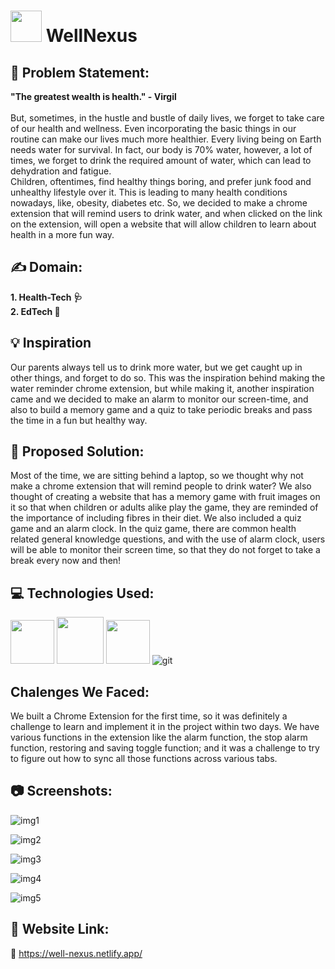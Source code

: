 # <img src ="https://user-images.githubusercontent.com/113718177/221416378-c4995528-fe91-443c-9385-421130978ace.png" width = 50> WellNexus 


## 	:memo: Problem Statement:
**"The greatest wealth is health." - Virgil**<br/><br/>
But, sometimes, in the hustle and bustle of daily lives, we forget to take care of our health and wellness. Even incorporating the basic things in our routine can make our lives much more healthier. Every living being on Earth needs water for survival. In fact, our body is 70% water, however, a lot of times, we forget to drink the required amount of water, which can lead to dehydration and fatigue.<br/>
Children, oftentimes, find healthy things boring, and prefer junk food and unhealthy lifestyle over it. This is leading to many health conditions nowadays, like, obesity, diabetes etc. So, we decided to make a chrome extension that will remind users to drink water, and when clicked on the link on the extension, will open a website that will allow children to learn about health in a more fun way.

## :writing_hand: Domain:
**1. Health-Tech 	:stethoscope:
<br />
2. EdTech :school:**

## :bulb: Inspiration
Our parents always tell us to drink more water, but we get caught up in other things, and forget to do so. This was the inspiration behind making the water reminder chrome extension, but while making it, another inspiration came and we decided to make an alarm to monitor our screen-time, and also to build a memory game and a quiz to take periodic breaks and pass the time in a fun but healthy way.

## :seedling: Proposed Solution:
Most of the time, we are sitting behind a laptop, so we thought why not make a chrome extension that will remind people to drink water? We also thought of creating a website that has a memory game with fruit images on it so that when children or adults alike play the game, they are reminded of the importance of including fibres in their diet. We also included a quiz game and an alarm clock. In the quiz game, there are common health related general knowledge questions, and with the use of alarm clock, users will be able to monitor their screen time, so that they do not forget to take a break every now and then!

## :computer: Technologies Used:
<img src ="https://user-images.githubusercontent.com/82845528/221410588-0a10f09c-ad47-45b8-a20d-bb44ffda330f.png" width = 70>   <img src ="https://user-images.githubusercontent.com/82845528/221410593-62b99a6d-024b-4a63-9244-c272cb7c4540.png" width = 75>   <img src ="https://user-images.githubusercontent.com/82845528/221410596-9cf4e3f7-a6ca-45e4-81d3-95c668721d79.png" width = 70>   ![git](https://user-images.githubusercontent.com/113718177/221410549-1337aad8-9980-474b-8853-77b006a654a5.svg)

## Chalenges We Faced:
We built a Chrome Extension for the first time, so it was definitely a challenge to learn and implement it in the project within two days. We have various functions in the extension like the alarm function, the stop alarm function, restoring and saving toggle function; and it was a challenge to try to figure out how to sync all those functions across various tabs.

## :camera: Screenshots:
![img1](https://user-images.githubusercontent.com/113718177/221417606-b9305e32-0642-44d8-bbe6-ba8062bea9c0.png)

![img2](https://user-images.githubusercontent.com/113718177/221417794-cdb5cf04-c6f2-4342-9831-5a28eda98021.png)

![img3](https://user-images.githubusercontent.com/113718177/221417615-4f3c67bb-77a1-403d-95fe-18e0a925921e.png)

![img4](https://user-images.githubusercontent.com/113718177/221417640-e8edd325-8548-494a-828f-cfab74736ce7.png)

![img5](https://user-images.githubusercontent.com/113718177/221417643-4121e2ff-7e24-4605-a60c-567dcc609aa3.png)


## :link: Website Link:
:paperclip: https://well-nexus.netlify.app/
